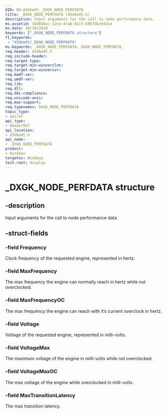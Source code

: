 ```yaml
---
UID: NS:d3dkmdt._DXGK_NODE_PERFDATA
title: _DXGK_NODE_PERFDATA (d3dkmdt.h)
description: Input arguments for the call to node performance data.
ms.assetid: 3dd040ac-12ce-4fa6-81c5-b867dbe942ce
ms.date: 10/19/2018
keywords: ["_DXGK_NODE_PERFDATA structure"]
f1_keywords:
 - "d3dkmdt/_DXGK_NODE_PERFDATA"
ms.keywords: _DXGK_NODE_PERFDATA, DXGK_NODE_PERFDATA,
req.header: d3dkmdt.h
req.include-header:
req.target-type:
req.target-min-winverclnt:
req.target-min-winversvr:
req.kmdf-ver:
req.umdf-ver:
req.lib:
req.dll:
req.ddi-compliance:
req.unicode-ansi:
req.max-support:
req.typenames: DXGK_NODE_PERFDATA
topic_type:
- apiref
api_type:
- HeaderDef
api_location:
- d3dkmdt.h
api_name:
- _DXGK_NODE_PERFDATA
product: 
- Windows
targetos: Windows
tech.root: display
---
```


# _DXGK_NODE_PERFDATA structure

## -description

Input arguments for the call to node performance data.

## -struct-fields

### -field Frequency

Clock frequency of the requested engine, represented in hertz.

### -field MaxFrequency

The max frequency the engine can normally reach in hertz while not overclocked.

### -field MaxFrequencyOC

The max frequency the engine can reach with it’s current overclock in hertz.

### -field Voltage

Voltage of the requested engine, represented in milli-volts.

### -field VoltageMax

The maximum voltage of the engine in milli-volts while not overclocked.

### -field VoltageMaxOC

The max voltage of the engine while overclocked in milli-volts.

### -field MaxTransitionLatency

The max transition latency.
